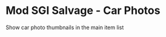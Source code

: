 Mod SGI Salvage - Car Photos
==================================

Show car photo thumbnails in the main item list
